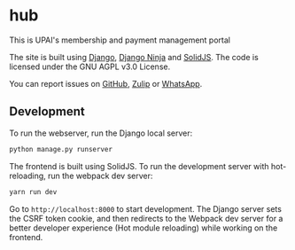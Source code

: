 # hub

<!-- All the content from about:start to about:end appears in the About page -->
<!-- about:start -->

This is UPAI's membership and payment management portal

The site is built using [Django](https://www.djangoproject.com/), [Django
Ninja](https://django-ninja.rest-framework.com/) and
[SolidJS](https://www.solidjs.com/). The code is licensed under the GNU AGPL
v3.0 License.

You can report issues on
[GitHub](https://github.com/india-ultimate/hub/issues),
[Zulip](https://upai.zulipchat.com/) or
[WhatsApp](http://bit.ly/India-Ultimate-Helpdesk).


<!-- about:end -->

## Development

To run the webserver, run the Django local server:

```bash
python manage.py runserver
```

The frontend is built using SolidJS. To run the development server with
hot-reloading, run the webpack dev server:

```bash
yarn run dev
```

Go to `http://localhost:8000` to start development.  The Django server sets the
CSRF token cookie, and then redirects to the Webpack dev server for a better
developer experience (Hot module reloading) while working on the frontend.
